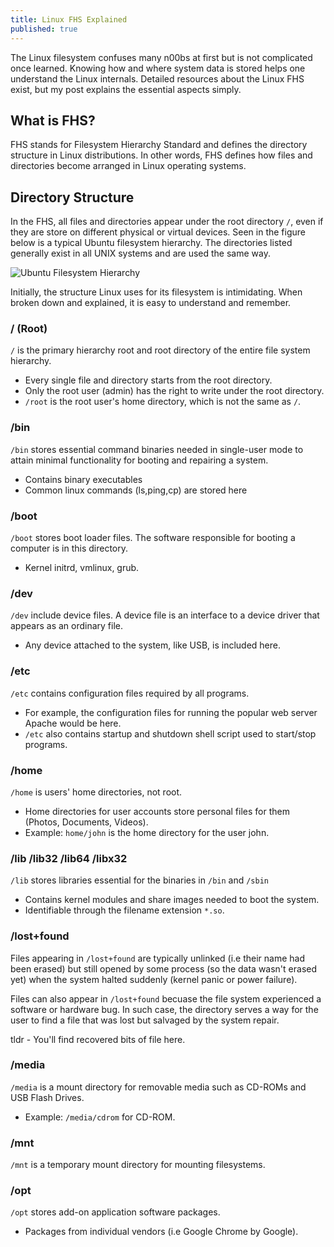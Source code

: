 ```yaml
---
title: Linux FHS Explained
published: true
---
```


The Linux filesystem confuses many n00bs at first but is not complicated once learned. Knowing how and where system data is stored helps one understand the Linux internals. Detailed resources about the Linux FHS exist, but my post explains the essential aspects simply.           

## What is FHS?
FHS stands for Filesystem Hierarchy Standard and defines the directory structure in Linux distributions. In other words, FHS defines how files and directories become arranged in Linux operating systems. 


## Directory Structure
In the FHS, all files and directories appear under the root directory ```/```, even if they are store on different physical or virtual devices. Seen in the figure below is a typical Ubuntu filesystem hierarchy. The directories listed generally exist in all UNIX systems and are used the same way. 

![Ubuntu Filesystem Hierarchy](https://upload.wikimedia.org/wikipedia/commons/d/d6/Ubuntu_Filesystem_Hierarchy.png)

Initially, the structure Linux uses for its filesystem is intimidating. When broken down and explained, it is easy to understand and remember.

### / (Root)
``` / ``` is the primary hierarchy root and root directory of the entire file system hierarchy. 

- Every single file and directory starts from the root directory. 
- Only the root user (admin) has the right to write under the root directory.
- ``` /root ``` is the root user's home directory, which is not the same as ``` / ```.

### /bin 
``` /bin ``` stores essential command binaries needed in single-user mode to attain minimal functionality for booting and repairing a system. 
- Contains binary executables
- Common linux commands (ls,ping,cp) are stored here

### /boot
``` /boot ``` stores boot loader files. The software responsible for booting a computer is in this directory.
- Kernel initrd, vmlinux, grub. 

### /dev
``` /dev ``` include device files. A device file is an interface to a device driver that appears as an ordinary file. 
- Any device attached to the system, like USB, is included here.

### /etc
``` /etc ``` contains configuration files required by all programs.
- For example, the configuration files for running the popular web server Apache would be here.
- ``` /etc ``` also contains startup and shutdown shell script used to start/stop programs. 

### /home
``` /home ``` is users' home directories, not root. 
- Home directories for user accounts store personal files for them (Photos, Documents, Videos).
- Example: ``` home/john ``` is the home directory for the user john.

### /lib /lib32 /lib64 /libx32
``` /lib ``` stores libraries essential for the binaries in ``` /bin ``` and ``` /sbin ```
- Contains kernel modules and share images needed to boot the system.
- Identifiable through the filename extension ``` *.so ```.

### /lost+found
Files appearing in ``` /lost+found ``` are typically unlinked (i.e their name had been erased) but still opened by some process (so the data wasn't erased yet) when the system halted suddenly (kernel panic or power failure).

Files can also appear in ``` /lost+found ``` becuase the file system experienced a software or hardware bug. In such case, the directory serves a way for the user to find a file that was lost but salvaged by the system repair. 

tldr - You'll find recovered bits of file here. 

### /media
``` /media ``` is a mount directory for removable media such as CD-ROMs and USB Flash Drives. 
- Example: ``` /media/cdrom ``` for CD-ROM.

### /mnt 
``` /mnt ``` is a temporary mount directory for mounting filesystems.

### /opt
``` /opt ``` stores add-on application software packages.
- Packages from individual vendors (i.e Google Chrome by Google).
